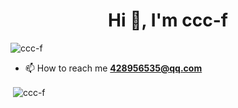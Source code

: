 <h1 align="center">Hi 👋, I'm ccc-f</h1>
<p align="left"> <img src="https://komarev.com/ghpvc/?username=ccc-f&label=Profile%20views&color=0e75b6&style=flat" alt="ccc-f" /> </p>

- 📫 How to reach me **428956535@qq.com**

<p>&nbsp;<img align="center" src="https://github-readme-stats.vercel.app/api?username=ccc-f&show_icons=true&locale=en" alt="ccc-f" /></p>
